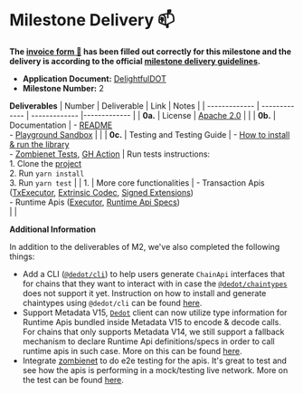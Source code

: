 # Milestone Delivery :mailbox:

**The [invoice form :pencil:](https://docs.google.com/forms/d/e/1FAIpQLSfmNYaoCgrxyhzgoKQ0ynQvnNRoTmgApz9NrMp-hd8mhIiO0A/viewform) has been filled out correctly for this milestone and the delivery is according to the official [milestone delivery guidelines](https://github.com/w3f/Grants-Program/blob/master/docs/Support%20Docs/milestone-deliverables-guidelines.md).**

* **Application Document:** [DelightfulDOT](https://github.com/w3f/Grants-Program/blob/master/applications/delightfuldot.md)
* **Milestone Number:** 2

**Deliverables**
| Number | Deliverable | Link | Notes |
| ------------- | ------------- | ------------- |------------- |
| **0a.** | License | [Apache 2.0](https://github.com/dedotdev/dedot/blob/w3f-delivery/m2/LICENSE) |  |
| **0b.** | Documentation | - [README](https://github.com/dedotdev/dedot/tree/w3f-delivery/m2) <br/> - [Playground Sandbox](https://codesandbox.io/p/devbox/trydedot-th96cm?file=%2Fmain.ts%3A24%2C26) |  |
| **0c.** | Testing and Testing Guide | - [How to install & run the library](https://github.com/dedotdev/dedot/tree/w3f-delivery/m2?tab=readme-ov-file#have-a-quick-taste) <br/> - [Zombienet Tests](https://github.com/dedotdev/dedot/tree/w3f-delivery/m2/zombienet-tests/src), [GH Action](https://github.com/dedotdev/dedot/actions/workflows/zombienet-tests.yml)  | Run tests instructions: <br/> 1. Clone the [project](https://github.com/dedotdev/dedot/tree/w3f-delivery/m2) <br/> 2. Run `yarn install` <br/> 3. Run `yarn test` |
| 1. | More core functionalities | - Transaction Apis ([TxExecutor](https://github.com/dedotdev/dedot/blob/w3f-delivery/m2/packages/api/src/executor/TxExecutor.ts), [Extrinsic Codec](https://github.com/dedotdev/dedot/blob/w3f-delivery/m2/packages/codecs/src/codecs/extrinsic/Extrinsic.ts), [Signed Extensions](https://github.com/dedotdev/dedot/tree/w3f-delivery/m2/packages/api/src/extrinsic/extensions)) <br/> - Runtime Apis ([Executor](https://github.com/dedotdev/dedot/blob/w3f-delivery/m2/packages/api/src/executor/RuntimeApiExecutor.ts), [Runtime Api Specs](https://github.com/dedotdev/dedot/blob/w3f-delivery/m2/packages/specs/src/runtime/all.ts)) <br/> |  |

**Additional Information**

In addition to the deliverables of M2, we've also completed the following things:
- Add a CLI ([`@dedot/cli`](https://github.com/dedotdev/dedot/tree/w3f-delivery/m2/packages/cli)) to help users generate `ChainApi` interfaces that for chains that they want to interact with in case the [`@dedot/chaintypes`](https://github.com/dedotdev/dedot/blob/w3f-delivery/m2/packages/chaintypes/src/index.ts) does not support it yet. Instruction on how to install and generate chaintypes using `@dedot/cli` can be found [here](https://github.com/dedotdev/dedot/blob/w3f-delivery/m2/README.md#chain-types--apis).
- Support Metadata V15, [`Dedot`](https://github.com/dedotdev/dedot/blob/w3f-delivery/m2/packages/api/src/client/Dedot.ts) client can now utilize type information for Runtime Apis bundled inside Metadata V15 to encode & decode calls. For chains that only supports Metadata V14, we still support a fallback mechanism to declare Runtime Api definitions/specs in order to call runtime apis in such case. More on this can be found [here](https://github.com/dedotdev/dedot/blob/w3f-delivery/m2/README.md#runtime-apis).
- Integrate [zombienet](https://github.com/paritytech/zombienet) to do e2e testing for the apis. It's great to test and see how the apis is performing in a mock/testing live network. More on the test can be found [here](https://github.com/dedotdev/dedot/tree/w3f-delivery/m2/zombienet-tests/src).
